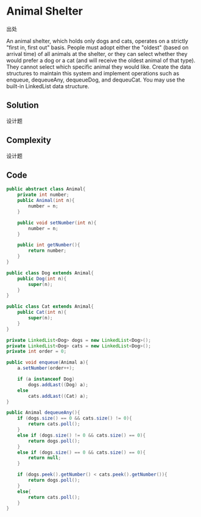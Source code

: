# Animal Shelter

出处

An animal shelter, which holds only dogs and cats, operates on a strictly "first in, first out" basis. People must adopt either the "oldest" (based on arrival time) of all animals at the shelter, or they can select whether they would prefer a dog or a cat (and will receive the oldest animal of that type). They cannot select which specific animal they would like. Create the data structures to maintain this system and implement operations such as enqueue, dequeueAny, dequeueDog, and dequeuCat. You may use the built-in LinkedList data structure.

## Solution

设计题

## Complexity

设计题

## Code 

```java
public abstract class Animal{
    private int number;
    public Animal(int n){
        number = n;
    }

    public void setNumber(int n){
        number = n;
    }

    public int getNumber(){
        return number;
    }
}

public class Dog extends Animal{
    public Dog(int n){
        super(n);
    }
}

public class Cat extends Animal{
    public Cat(int n){
        super(n);
    }
}

private LinkedList<Dog> dogs = new LinkedList<Dog>();
private LinkedList<Dog> cats = new LinkedList<Dog>();
private int order = 0;

public void enqueue(Animal a){
    a.setNumber(order++);

    if (a instanceof Dog)
        dogs.addLast((Dog) a);
    else
        cats.addLast((Cat) a);
}

public Animal dequeueAny(){
    if (dogs.size() == 0 && cats.size() != 0){
        return cats.poll();
    }
    else if (dogs.size() != 0 && cats.size() == 0){
        return dogs.poll();
    }
    else if (dogs.size() == 0 && cats.size() == 0){
        return null;
    }

    if (dogs.peek().getNumber() < cats.peek().getNumber()){
        return dogs.poll();
    }
    else{
        return cats.poll();
    }
}
```

